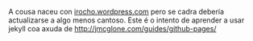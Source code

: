 A cousa naceu con 
[irocho.wordpress.com](http://irocho.wordpress.com)
pero se cadra debería actualizarse a algo menos cantoso.
Este é o intento de aprender a usar jekyll coa axuda de 
http://jmcglone.com/guides/github-pages/
